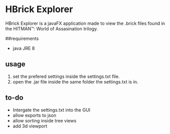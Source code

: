 # HBrick Explorer

HBrick Explorer is a javaFX application made to view the .brick files found in the HITMAN™: World of Assasination trilogy.

##requirements
- java JRE 8


## usage
1. set the prefered settings inside the settings.txt file.
2. open the .jar file inside the same folder the settings.txt is in.

## to-do
- Intergate the settings.txt into the GUI
- allow exports to json
- allow sorting inside tree views
- add 3d viewport
